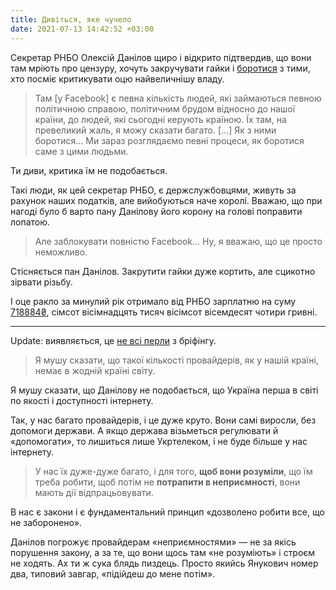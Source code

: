 ```yaml
---
title: Дивіться, яке чучело
date: 2021-07-13 14:42:52 +03:00
---
```


Секретар РНБО Олексій Данілов щиро і відкрито підтвердив, що вони там мріють про цензуру, хочуть закручувати гайки і [боротися][1] з тими, хто посміє критикувати оцю найвеличнішу владу.

> Там \[у Facebook\] є певна кількість людей, які займаються певною політичною справою, політичним брудом відносно до нашої країни, до людей, які сьогодні керують країною. Їх там, на превеликий жаль, я можу сказати багато. \[…\] Як з ними боротися… Ми зараз розглядаємо певні процеси, як боротися саме з цими людьми.

Ти диви, критика їм не подобається.

Такі люди, як цей секретар РНБО, є держслужбовцями, живуть за рахунок наших податків, але вийобуються наче королі. Вважаю, що при нагоді було б варто пану Данілову його корону на голові поправити лопатою.

> Але заблокувати повністю Facebook… Ну, я вважаю, що це просто неможливо.

Стісняється пан Данілов. Закрутити гайки дуже кортить, але сцикотно зірвати різьбу.

І оце ракло за минулий рік отримало від РНБО зарплатню на суму [718884₴][2], сімсот вісімнадцять тисяч вісімсот вісемдесят чотири гривні.

* * *

Update: виявляється, це [не всі перли][3] з бріфінгу.

> Я мушу сказати, що такої кількості провайдерів, як у нашій країні, немає в жодній країні світу.

Я мушу сказати, що Данілову не подобається, що Україна перша в світі по якості і доступності інтернету.

Так, у нас багато провайдерів, і це дуже круто. Вони самі виросли, без допомоги держави. А якщо держава візьметься регулювати й «допомогати», то лишиться лише Укртелеком, і не буде більше у нас інтернету.

> У нас їх дуже-дуже багато, і для того, **щоб вони розуміли**, що їм треба робити, щоб потім не **потрапити в неприємності**, вони мають дії відпрацьовувати.

В нас є закони і є фундаментальний принцип «дозволено робити все, що не заборонено».

Данілов погрожує провайдерам «неприємностями» — не за якісь порушення закону, а за те, що вони щось там «не розуміють» і строєм не ходять. Ах ти ж сука блядь пиздець. Просто якийсь Янукович номер два, типовий завгар, «підійдеш до мене потім».

[1]: https://bykvu.com/ua/bukvy/danilov-zajaviv-shho-rnbo-vivchaie-jak-borotisja-z-kritikami-vladi-na-facebook/
[2]: https://public.nazk.gov.ua/documents/7936260e-dd95-4bd6-9418-d214010cf7f1
[3]: https://www.ukrinform.ua/rubric-polytics/3279364-radbez-ne-mae-namiru-stvoruvati-sankcijnij-reestr-zmi-danilov.html
